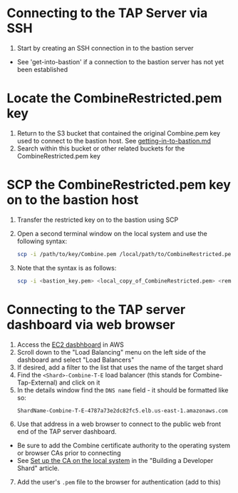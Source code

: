 # Connecting to the TAP Server via SSH

1. Start by creating an SSH connection in to the bastion server
 - See 'get-into-bastion' if a connection to the bastion server has not yet been established

 # Locate the CombineRestricted.pem key

1. Return to the S3 bucket that contained the original Combine.pem key used to connect to the bastion host. See [getting-in-to-bastion.md](./get-into-bastion.md)
2. Search within this bucket or other related buckets for the CombineRestricted.pem key

# SCP the CombineRestricted.pem key on to the bastion host

1. Transfer the restricted key on to the bastion using SCP
2. Open a second terminal window on the local system and use the following syntax:

   ```bash
   scp -i /path/to/key/Combine.pem /local/path/to/CombineRestricted.pem ec2-user@ec2-1-2-3-4.compute-1.amazonaws.com:/home/ec2-user
   ```
3. Note that the syntax is as follows: 

   ```bash
   scp -i <bastion_key.pem> <local_copy_of_CombineRestricted.pem> <remote_username>@<remote_system_dns_name>:<remote_filepath_for_upload>
   ```

# Connecting to the TAP server dashboard via web browser

1. Access the [EC2 dasbhboard](https://us-east-1.console.aws.amazon.com/ec2) in AWS
2. Scroll down to the "Load Balancing" menu on the left side of the dashboard and select "Load Balancers"
3. If desired, add a filter to the list that uses the name of the target shard
4. Find the `<Shard>-Combine-T-E` load balancer (this stands for Combine-Tap-External) and click on it
5. In the details window find the `DNS name` field - it should be formatted like so:
   ```bash
   ShardName-Combine-T-E-4787a73e2dc82fc5.elb.us-east-1.amazonaws.com
   ```
6. Use that address in a web browser to connect to the public web front end of the TAP server dashboard.
  - Be sure to add the Combine certificate authority to the operating system or browser CAs prior to connecting
  - See [Set up the CA on the local system](./build-dev-shard.md#5-set-up-the-ca-on-the-local-system) in the "Building a Developer Shard" article.

7. Add the user's `.pem` file to the browser for authentication (add to this)